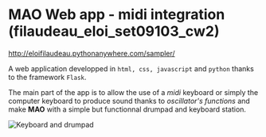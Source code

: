 # MAO Web app - midi integration (filaudeau_eloi_set09103_cw2)
http://eloifilaudeau.pythonanywhere.com/sampler/

A web application developped in <code>html, css, javascript</code> and <code>python</code> thanks to the framework <code>Flask</code>.

The main part of the app is to allow the use of a *midi* keyboard or simply the computer keyboard to produce sound thanks to *oscillator's functions* and make **MAO** with a simple but functionnal drumpad and keyboard station.

![Keyboard and drumpad](/webapp.jpg "Keyboard and drumpad")
